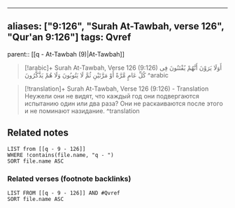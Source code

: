 
---
aliases: ["9:126", "Surah At-Tawbah, verse 126", "Qur'an 9:126"]
tags: Qvref
---

parent:: [[q - At-Tawbah (9)|At-Tawbah]]

> [!arabic]+ Surah At-Tawbah, Verse 126 (9:126)
> <span class="quran-arabic">أَوَلَا يَرَوْنَ أَنَّهُمْ يُفْتَنُونَ فِى كُلِّ عَامٍ مَّرَّةً أَوْ مَرَّتَيْنِ ثُمَّ لَا يَتُوبُونَ وَلَا هُمْ يَذَّكَّرُونَ</span>
^arabic

> [!translation]+ Surah At-Tawbah, Verse 126 (9:126) - Translation
> Неужели они не видят, что каждый год они подвергаются испытанию один или два раза? Они не раскаиваются после этого и не поминают назидание.
^translation



## Related notes
```dataview
LIST from [[q - 9 - 126]]
WHERE !contains(file.name, "q - ")
SORT file.name ASC
```

### Related verses (footnote backlinks)
```dataview
LIST FROM [[q - 9 - 126]] AND #Qvref
SORT file.name ASC
```

